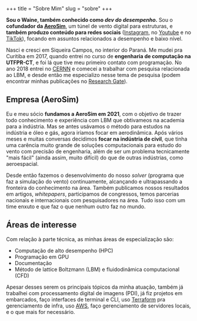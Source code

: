 +++
title = "Sobre Mim"
slug = "sobre"
+++

**Sou o Waine, também conhecido como *dev do desempenho*.**
Sou o **cofundador da [AeroSim](https://aerosim.io/)**, um túnel de vento digital para estruturas, e **também produzo conteúdo para redes sociais** ([Instagram](https://www.instagram.com/waine_jr/), no [Youtube](https://www.youtube.com/@waine_jr) e no [TikTok](https://www.tiktok.com/@waine_jr)), focando em assuntos relacionados a desempenho e baixo nível.

Nasci e cresci em Siqueira Campos, no interior do Paraná.
Me mudei pra Curitiba em 2017, quando entrei no curso de **engenharia de computação na UTFPR-CT**, e foi lá que tive meu primeiro contato com programação.
No ano 2018 entrei no [CERNN](https://cernn.com.br/) e comecei a trabalhar com pesquisa relacionada ao LBM, e desde então me especializo nesse tema de pesquisa (podem encontrar minhas publicações no [Research Gate](https://www.researchgate.net/profile/Waine-Junior)).

## Empresa (AeroSim)

Eu e meu sócio **fundamos a AeroSim em 2021**, com o objetivo de trazer todo conhecimento e experiência com LBM que obtivameos na academia para a indústria.
Mas se antes usávamos o método para estudos na indústria e óleo e gás, agora iríamos focar em aerodinâmica.
Após vários meses e muitas conversas decidimos **focar na indústria de civil**, que tinha uma carência muito grande de soluções computacionais para estudo do vento com precisão de engenharia, além de ser um problema tecnicamente "mais fácil" (ainda assim, muito difícil) do que de outras indústrias, como aeroespacial.

Desde então fazemos o desenvolvimento do nosso *solver* (programa que faz a simulação do vento) continuamente, alcançando e ultrapassando a fronteira do conhecimento na área.
Também publicamos nossos resultados em artigos, *whitepapers*, participamos de congressos, temos parcerias nacionais e internacionais com pesquisadores na área.
Tudo isso com um time enxuto e que faz o que nenhum outro faz no mundo.

## Áreas de interesse

Com relação à parte técnica, as minhas áreas de especialização são:

* Computação de alto desempenho (HPC)
* Programação em GPU
* Documentação
* Método de lattice Boltzmann (LBM) e fluidodinâmica computacional (CFD)

Apesar desses serem os principais tópicos da minha atuação, também já trabalhei com processamento digital de imagens (PDI), já fiz projetos em embarcados, faço interfaces de terminal e CLI, uso [Terraform](https://www.terraform.io/) pra gerenciamento de infra, uso [AWS](https://aws.amazon.com/), faço gerenciamento de servidores locais, e o que mais for necessário.
